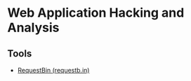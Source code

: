 # Web Application Hacking and Analysis

## Tools
* [RequestBin (requestb.in)](http://www.requestb.in)